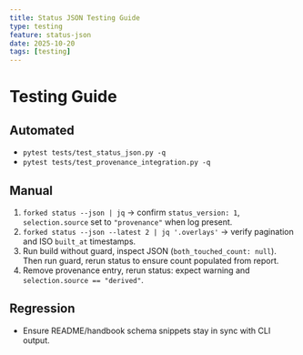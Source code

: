 ```yaml
---
title: Status JSON Testing Guide
type: testing
feature: status-json
date: 2025-10-20
tags: [testing]
---
```


# Testing Guide

## Automated
- `pytest tests/test_status_json.py -q`
- `pytest tests/test_provenance_integration.py -q`

## Manual
1. `forked status --json | jq` → confirm `status_version: 1`, `selection.source` set to `"provenance"` when log present.
2. `forked status --json --latest 2 | jq '.overlays'` → verify pagination and ISO `built_at` timestamps.
3. Run build without guard, inspect JSON (`both_touched_count: null`). Then run guard, rerun status to ensure count populated from report.
4. Remove provenance entry, rerun status: expect warning and `selection.source == "derived"`.

## Regression
- Ensure README/handbook schema snippets stay in sync with CLI output.
